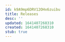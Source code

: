 ```yaml
---
id: k9A9mp6DRV12OHx6zuibu
title: Releases
desc: ''
updated: 1641407268310
created: 1641407268310
stub: true
---
```


